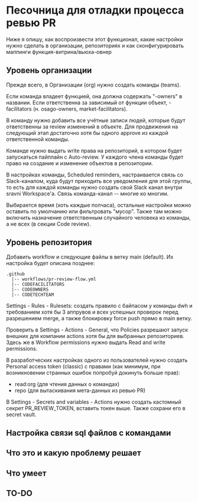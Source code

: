 # Песочница для отладки процесса ревью PR

Ниже я опишу, как воспроизвести этот функционал, какие настройки нужно сделать в организации, репозиториях и как сконфигурировать маппинги функция-витрина/вьюха-овнер

## Уровень организации
Прежде всего, в Организации (org) нужно создать команды (teams). 

Если команда владеет функцией, она должна содержать "-owners" в названии. Если ответственна за зависимый от функции объект, -facilitators (н. osago-owners, market-facilitators).

В команду нужно добавить все учётные записи людей, которые будут ответственны за review изменений в объекте. Для продвижения на следующий этап достаточно хотя бы одного approve из каждой ответственной команды.

Команде нужно выдать write права на репозиторий, в котором будет запускаться пайплайн с Auto-review. У каждого члена команды будет право на создание и изменение объектов в репозитории.

В настройках команды, Scheduled reminders, настраивается связь со Slack-каналом, куда будут приходить все уведомления для этой группы, то есть для каждой команды нужно создать свой Slack канал внутри sravni Workspace'a. Связь команда-канал -- многие ко многим. 

Выбирается время (хоть каждые полчаса), остальные настройки можно оставить по умолчанию или фильтровать "мусор". Также там можно включить назначение ответственным случайного человека из команды, а не всех (в секции Code review). 

## Уровень репозитория

Добавить workflow и следующие файлы в ветку main (default). Их настройка будет описана позднее:
```
.github
  |-- workflows/pr-review-flow.yml
  |-- CODEFACILITATORS
  |-- CODEOWNERS
  |-- CODETECHTEAM
```
Settings - Rules - Rulesets: создать правило с байпасом у команды dwh и требованием хотя бы 3 аппрувов и всех успешных проверок перед разрешением merge, а также блокировку force push прямо в main ветку.

Проверить в Settings - Actions - General, что Policies разрешают запуск внешних для компании actions хотя бы для выбранных репозиториев. Здесь же в Workflow permissions нужно выдать Read and write permissions.

В разработческих настройках одного из пользователей нужно создать Personal access token (classic) с правами (как минимум, при возникновении странных ошибок попробуй докинуть больше прав):
* read:org (для чтения данных о командах)
* repo (для вытаскивания мета-данных из ревью PR)

В Settings - Secrets and variables - Actions нужно создать кастомный секрет PR_REVIEW_TOKEN, вставить токен выше. Также сохрани его в secret vault.


## Настройка связи sql файлов с командами

## Что это и какую проблему решает

## Что умеет

## TO-DO
